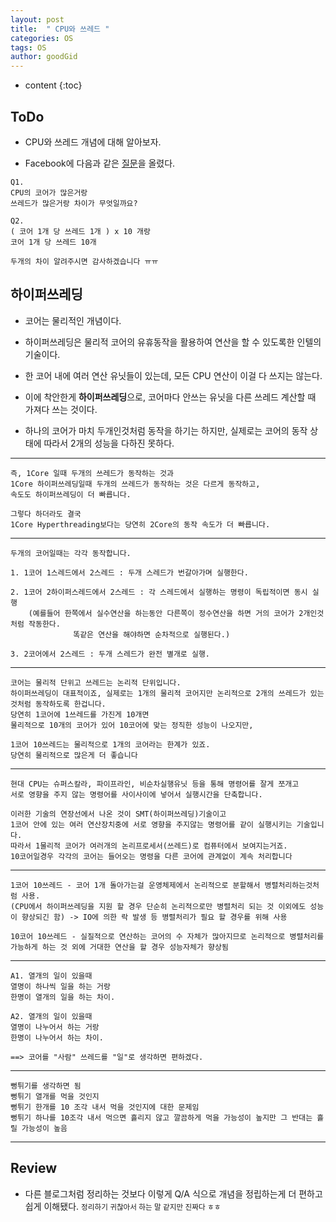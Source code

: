 ```yaml
---
layout: post
title:  " CPU와 쓰레드 "
categories: OS
tags: OS
author: goodGid
---
```

* content
{:toc}


## ToDo

* CPU와 쓰레드 개념에 대해 알아보자.








* Facebook에 다음과 같은 [질문](https://www.facebook.com/groups/codingeverybody/permalink/2367609543279568/?comment_id=2367620266611829&reply_comment_id=2368777433162779&notif_id=1536100067643730&notif_t=group_comment)을 올렸다.

```
Q1.
CPU의 코어가 많은거랑
쓰레드가 많은거랑 차이가 무엇일까요?

Q2.
( 코어 1개 당 쓰레드 1개 ) x 10 개랑 
코어 1개 당 쓰레드 10개

두개의 차이 알려주시면 감사하겠습니다 ㅠㅠ
```


## 하이퍼쓰레딩

* 코어는 물리적인 개념이다.

* 하이퍼쓰레딩은 물리적 코어의 유휴동작을 활용하여 연산을 할 수 있도록한 인텔의 기술이다.

* 한 코어 내에 여러 연산 유닛들이 있는데, 모든 CPU 연산이 이걸 다 쓰지는 않는다. 

* 이에 착안한게 **하이퍼쓰레딩**으로, 코어마다 안쓰는 유닛을 다른 쓰레드 계산할 때 가져다 쓰는 것이다.

* 하나의 코어가 마치 두개인것처럼 동작을 하기는 하지만, 실제로는 코어의 동작 상태에 따라서 2개의 성능을 다하진 못하다.

---

```
즉, 1Core 일때 두개의 쓰레드가 동작하는 것과
1Core 하이퍼쓰레딩일때 두개의 쓰레드가 동작하는 것은 다르게 동작하고,
속도도 하이퍼쓰레딩이 더 빠릅니다.

그렇다 하더라도 결국 
1Core Hyperthreading보다는 당연히 2Core의 동작 속도가 더 빠릅니다.
```

---

```
두개의 코어일때는 각각 동작합니다.

1. 1코어 1스레드에서 2스레드 : 두개 스레드가 번갈아가며 실행한다.

2. 1코어 2하이퍼스레드에서 2스레드 : 각 스레드에서 실행하는 명령이 독립적이면 동시 실행 
    (예를들어 한쪽에서 실수연산을 하는동안 다른쪽이 정수연산을 하면 거의 코어가 2개인것 처럼 작동한다.
              똑같은 연산을 해야하면 순차적으로 실행된다.)

3. 2코어에서 2스레드 : 두개 스레드가 완전 별개로 실행.
```

---

```
코어는 물리적 단위고 쓰레드는 논리적 단위입니다.
하이퍼쓰레딩이 대표적이죠, 실제로는 1개의 물리적 코어지만 논리적으로 2개의 쓰레드가 있는 것처럼 동작하도록 한겁니다.
당연히 1코어에 1쓰레드를 가진게 10개면 
물리적으로 10개의 코어가 있어 10코어에 맞는 정직한 성능이 나오지만, 

1코어 10쓰레드는 물리적으로 1개의 코어라는 한계가 있죠. 
당연히 물리적으로 많은게 더 좋습니다
```

---

```
현대 CPU는 슈퍼스칼라, 파이프라인, 비순차실행유닛 등을 통해 명령어를 잘게 쪼개고 
서로 영향을 주지 않는 명령어를 사이사이에 넣어서 실행시간을 단축합니다. 

이러한 기술의 연장선에서 나온 것이 SMT(하이퍼쓰레딩)기술이고 
1코어 안에 있는 여러 연산장치중에 서로 영향을 주지않는 명령어를 같이 실행시키는 기술입니다. 
따라서 1물리적 코어가 여러개의 논리프로세서(쓰레드)로 컴퓨터에서 보여지는거죠.
10코어일경우 각각의 코어는 들어오는 명령을 다른 코어에 관계없이 계속 처리합니다
```

---

```
1코어 10쓰레드 - 코어 1개 돌아가는걸 운영체제에서 논리적으로 분할해서 병렬처리하는것처럼 사용.
(CPU에서 하이퍼쓰레딩을 지원 할 경우 단순히 논리적으로만 병렬처리 되는 것 이외에도 성능이 향상되긴 함) -> IO에 의한 락 발생 등 병렬처리가 필요 할 경우를 위해 사용

10코어 10쓰레드 - 실질적으로 연산하는 코어의 수 자체가 많아지므로 논리적으로 병렬처리를 가능하게 하는 것 외에 거대한 연산을 할 경우 성능자체가 향상됨
```

---

```
A1. 열개의 일이 있을때
열명이 하나씩 일을 하는 거랑
한명이 열개의 일을 하는 차이.

A2. 열개의 일이 있을때
열명이 나누어서 하는 거랑
한명이 나누어서 하는 차이.

==> 코어를 "사람" 쓰레드를 "일"로 생각하면 편하겠다.
```
---

```
뻥튀기를 생각하면 됨
뻥튀기 열개를 먹을 것인지
뻥튀기 한개를 10 조각 내서 먹을 것인지에 대한 문제임
뻥튀기 하나를 10조각 내서 먹으면 흘리지 않고 깔끔하게 먹을 가능성이 높지만 그 반대는 흘릴 가능성이 높음
```


---

## Review

* 다른 블로그처럼 정리하는 것보다 이렇게 Q/A 식으로 개념을 정립하는게 더 편하고 쉽게 이해됐다. <small>정리하기 귀찮아서 하는 말 같지만 진짜다 ㅎㅎ</small>










